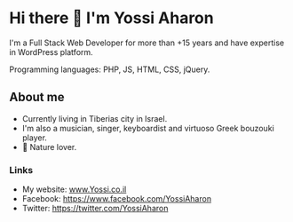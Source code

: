 # Hi there 👋 I'm Yossi Aharon

I'm a Full Stack Web Developer for more than +15 years and have expertise in WordPress platform.

Programming languages: PHP, JS, HTML, CSS, jQuery.

## About me

- Currently living in Tiberias city in Israel.
- I'm also a musician, singer, keyboardist and virtuoso Greek bouzouki player. 
- 🌱 Nature lover.

### Links
- My website: www.Yossi.co.il
- Facebook: https://www.facebook.com/YossiAharon
- Twitter: https://twitter.com/YossiAharon


